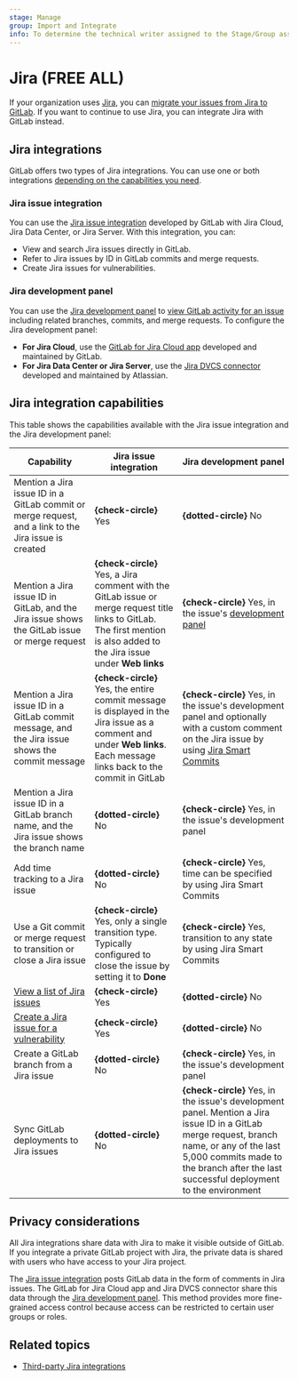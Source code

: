 ```yaml
---
stage: Manage
group: Import and Integrate
info: To determine the technical writer assigned to the Stage/Group associated with this page, see https://about.gitlab.com/handbook/product/ux/technical-writing/#assignments
---
```


# Jira **(FREE ALL)**

If your organization uses [Jira](https://www.atlassian.com/software/jira),
you can [migrate your issues from Jira to GitLab](../../user/project/import/jira.md).
If you want to continue to use Jira, you can integrate Jira with GitLab instead.

## Jira integrations

GitLab offers two types of Jira integrations. You can use one or both integrations
[depending on the capabilities you need](#jira-integration-capabilities).

### Jira issue integration

You can use the [Jira issue integration](configure.md) developed by GitLab with Jira Cloud, Jira Data Center, or Jira Server. With this integration, you can:

- View and search Jira issues directly in GitLab.
- Refer to Jira issues by ID in GitLab commits and merge requests.
- Create Jira issues for vulnerabilities.

### Jira development panel

You can use the [Jira development panel](development_panel.md) to [view GitLab activity for an issue](https://support.atlassian.com/jira-software-cloud/docs/view-development-information-for-an-issue/)
including related branches, commits, and merge requests. To configure the Jira development panel:

- **For Jira Cloud**, use the [GitLab for Jira Cloud app](connect-app.md) developed and maintained by GitLab.
- **For Jira Data Center or Jira Server**, use the [Jira DVCS connector](dvcs/index.md) developed and maintained by Atlassian.

## Jira integration capabilities

This table shows the capabilities available with the Jira issue integration and the Jira development panel:

| Capability | Jira issue integration | Jira development panel |
|-|-|-|
| Mention a Jira issue ID in a GitLab commit or merge request, and a link to the Jira issue is created | **{check-circle}** Yes | **{dotted-circle}** No |
| Mention a Jira issue ID in GitLab, and the Jira issue shows the GitLab issue or merge request | **{check-circle}** Yes, a Jira comment with the GitLab issue or merge request title links to GitLab. The first mention is also added to the Jira issue under **Web links** | **{check-circle}** Yes, in the issue's [development panel](https://support.atlassian.com/jira-software-cloud/docs/view-development-information-for-an-issue/) |
| Mention a Jira issue ID in a GitLab commit message, and the Jira issue shows the commit message | **{check-circle}** Yes, the entire commit message is displayed in the Jira issue as a comment and under **Web links**. Each message links back to the commit in GitLab | **{check-circle}** Yes, in the issue's development panel and optionally with a custom comment on the Jira issue by using [Jira Smart Commits](https://confluence.atlassian.com/fisheye/using-smart-commits-960155400.html) |
| Mention a Jira issue ID in a GitLab branch name, and the Jira issue shows the branch name | **{dotted-circle}** No | **{check-circle}** Yes, in the issue's development panel |
| Add time tracking to a Jira issue | **{dotted-circle}** No | **{check-circle}** Yes, time can be specified by using Jira Smart Commits |
| Use a Git commit or merge request to transition or close a Jira issue |**{check-circle}** Yes, only a single transition type. Typically configured to close the issue by setting it to **Done** | **{check-circle}** Yes, transition to any state by using Jira Smart Commits |
| [View a list of Jira issues](issues.md#view-jira-issues) | **{check-circle}** Yes | **{dotted-circle}** No |
| [Create a Jira issue for a vulnerability](configure.md#create-a-jira-issue-for-a-vulnerability) | **{check-circle}** Yes | **{dotted-circle}** No |
| Create a GitLab branch from a Jira issue | **{dotted-circle}** No | **{check-circle}** Yes, in the issue's development panel |
| Sync GitLab deployments to Jira issues | **{dotted-circle}** No | **{check-circle}** Yes, in the issue's development panel. Mention a Jira issue ID in a GitLab merge request, branch name, or any of the last 5,000 commits made to the branch after the last successful deployment to the environment |

## Privacy considerations

All Jira integrations share data with Jira to make it visible outside of GitLab.
If you integrate a private GitLab project with Jira, the private data is
shared with users who have access to your Jira project.

The [Jira issue integration](configure.md) posts GitLab data in the form of comments in Jira issues.
The GitLab for Jira Cloud app and Jira DVCS connector share this data through the [Jira development panel](development_panel.md).
This method provides more fine-grained access control because access can be restricted to certain user groups or roles.

## Related topics

- [Third-party Jira integrations](https://marketplace.atlassian.com/search?product=jira&query=gitlab)
